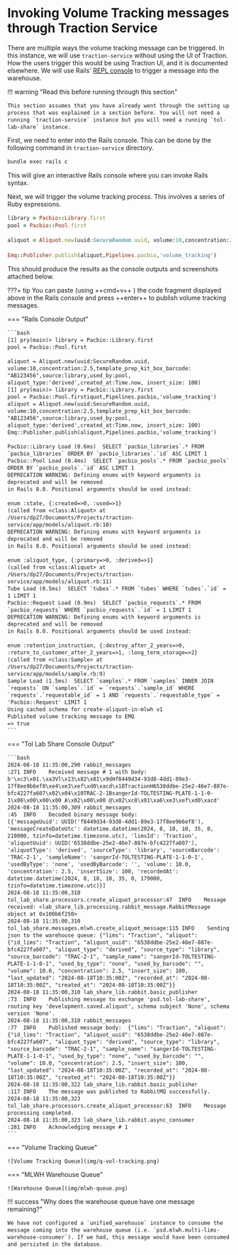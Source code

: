 # Invoking Volume Tracking messages through Traction Service

There are multiple ways the volume tracking message can be triggered. In this instance, we will use `traction-service` without using the UI of Traction. How the users trigger this would be using Traction UI, and it is documented elsewhere. We will use Rails' [REPL console](https://guides.rubyonrails.org/command_line.html#bin-rails-console) to trigger a message into the warehouse.

!!! warning "Read this before running through this section"

    This section assumes that you have already went through the setting up process that was explained in a section before. You will not need a running `traction-service` instance but you will need a running `tol-lab-share` instance.

First, we need to enter into the Rails console. This can be done by the following command in `traction-service` directory.

```bash
bundle exec rails c
```

This will give an interactive Rails console where you can invoke Rails syntax.

Next, we will trigger the volume tracking process. This involves a series of Ruby expressions.

```ruby linenums="1"
library = Pacbio::Library.first
pool = Pacbio::Pool.first

aliquot = Aliquot.new(uuid:SecureRandom.uuid, volume:10,concentration:2.5,template_prep_kit_box_barcode: "AB123456",source:library,used_by:pool, aliquot_type:'derived',created_at:Time.now, insert_size: 100)

Emq::Publisher.publish(aliquot,Pipelines.pacbio,'volume_tracking')
```

This should produce the results as the console outputs and screenshots attached below.

???+ tip
    You can paste (using ++cmd+v++ ) the code fragment displayed above in the Rails console and press ++enter++ to publish volume tracking messages.


=== "Rails Console Output"

    ```bash
    [1] pry(main)> library = Pacbio::Library.first
    pool = Pacbio::Pool.first

    aliquot = Aliquot.new(uuid:SecureRandom.uuid, volume:10,concentration:2.5,template_prep_kit_box_barcode: "AB123456",source:library,used_by:pool, aliquot_type:'derived',created_at:Time.now, insert_size: 100)
    [1] pry(main)> library = Pacbio::Library.first
    pool = Pacbio::Pool.firstiquot,Pipelines.pacbio,'volume_tracking')
    aliquot = Aliquot.new(uuid:SecureRandom.uuid, volume:10,concentration:2.5,template_prep_kit_box_barcode: "AB123456",source:library,used_by:pool, aliquot_type:'derived',created_at:Time.now, insert_size: 100)
    Emq::Publisher.publish(aliquot,Pipelines.pacbio,'volume_tracking')

    Pacbio::Library Load (0.6ms)  SELECT `pacbio_libraries`.* FROM `pacbio_libraries` ORDER BY `pacbio_libraries`.`id` ASC LIMIT 1
    Pacbio::Pool Load (0.4ms)  SELECT `pacbio_pools`.* FROM `pacbio_pools` ORDER BY `pacbio_pools`.`id` ASC LIMIT 1
    DEPRECATION WARNING: Defining enums with keyword arguments is deprecated and will be removed
    in Rails 8.0. Positional arguments should be used instead:

    enum :state, {:created=>0, :used=>1}
    (called from <class:Aliquot> at /Users/dp27/Documents/Projects/traction-service/app/models/aliquot.rb:10)
    DEPRECATION WARNING: Defining enums with keyword arguments is deprecated and will be removed
    in Rails 8.0. Positional arguments should be used instead:

    enum :aliquot_type, {:primary=>0, :derived=>1}
    (called from <class:Aliquot> at /Users/dp27/Documents/Projects/traction-service/app/models/aliquot.rb:11)
    Tube Load (0.5ms)  SELECT `tubes`.* FROM `tubes` WHERE `tubes`.`id` = 1 LIMIT 1
    Pacbio::Request Load (0.9ms)  SELECT `pacbio_requests`.* FROM `pacbio_requests` WHERE `pacbio_requests`.`id` = 1 LIMIT 1
    DEPRECATION WARNING: Defining enums with keyword arguments is deprecated and will be removed
    in Rails 8.0. Positional arguments should be used instead:

    enum :retention_instruction, {:destroy_after_2_years=>0, :return_to_customer_after_2_years=>1, :long_term_storage=>2}
    (called from <class:Sample> at /Users/dp27/Documents/Projects/traction-service/app/models/sample.rb:9)
    Sample Load (1.5ms)  SELECT `samples`.* FROM `samples` INNER JOIN `requests` ON `samples`.`id` = `requests`.`sample_id` WHERE `requests`.`requestable_id` = 1 AND `requests`.`requestable_type` = 'Pacbio::Request' LIMIT 1
    Using cached schema for create-aliquot-in-mlwh v1
    Published volume tracking message to EMQ
    => true
    ```

=== "Tol Lab Share Console Output"

    ```bash
    2024-08-18 11:35:00,290 rabbit_messages                              :271 INFO    Received message # 1 with body:  b'\xc3\x01.\xa3Vl\x13\x82\x81\x9dHf8449d34-93d8-4dd1-89e3-17f8ee9b6ef8\xe4\xe3\xef\xd0\xacd\x10TractionH6538ddbe-25e2-46e7-887e-bfc4227fa607\x02\x04\x10TRAC-2-1BsangerId-TOLTESTING-PLATE-1-1-0-1\x06\x00\x00\x00 A\x02\x00\x00 @\x02\xc8\x01\xa6\xe3\xef\xd0\xacd'
    2024-08-18 11:35:00,309 rabbit_messages                              :45  INFO    Decoded binary message body:
    [{'messageUuid': UUID('f8449d34-93d8-4dd1-89e3-17f8ee9b6ef8'), 'messageCreateDateUtc': datetime.datetime(2024, 8, 18, 10, 35, 0, 210000, tzinfo=datetime.timezone.utc), 'limsId': 'Traction', 'aliquotUuid': UUID('6538ddbe-25e2-46e7-887e-bfc4227fa607'), 'aliquotType': 'derived', 'sourceType': 'library', 'sourceBarcode': 'TRAC-2-1', 'sampleName': 'sangerId-TOLTESTING-PLATE-1-1-0-1', 'usedByType': 'none', 'usedByBarcode': '', 'volume': 10.0, 'concentration': 2.5, 'insertSize': 100, 'recordedAt': datetime.datetime(2024, 8, 18, 10, 35, 0, 179000, tzinfo=datetime.timezone.utc)}]
    2024-08-18 11:35:00,310 tol_lab_share.processors.create_aliquot_processor:47  INFO    Message received: <lab_share_lib.processing.rabbit_message.RabbitMessage object at 0x100b6f250>
    2024-08-18 11:35:00,310 tol_lab_share.messages.mlwh.create_aliquot_message:115 INFO    Sending json to the warehouse queue: {"lims": "Traction", "aliquot": {"id_lims": "Traction", "aliquot_uuid": "6538ddbe-25e2-46e7-887e-bfc4227fa607", "aliquot_type": "derived", "source_type": "library", "source_barcode": "TRAC-2-1", "sample_name": "sangerId-TOLTESTING-PLATE-1-1-0-1", "used_by_type": "none", "used_by_barcode": "", "volume": 10.0, "concentration": 2.5, "insert_size": 100, "last_updated": "2024-08-18T10:35:00Z", "recorded_at": "2024-08-18T10:35:00Z", "created_at": "2024-08-18T10:35:00Z"}}
    2024-08-18 11:35:00,310 lab_share_lib.rabbit.basic_publisher         :73  INFO    Publishing message to exchange 'psd.tol-lab-share', routing key 'development.saved.aliquot', schema subject 'None', schema version 'None'.
    2024-08-18 11:35:00,310 rabbit_messages                              :77  INFO    Published message body:  {"lims": "Traction", "aliquot": {"id_lims": "Traction", "aliquot_uuid": "6538ddbe-25e2-46e7-887e-bfc4227fa607", "aliquot_type": "derived", "source_type": "library", "source_barcode": "TRAC-2-1", "sample_name": "sangerId-TOLTESTING-PLATE-1-1-0-1", "used_by_type": "none", "used_by_barcode": "", "volume": 10.0, "concentration": 2.5, "insert_size": 100, "last_updated": "2024-08-18T10:35:00Z", "recorded_at": "2024-08-18T10:35:00Z", "created_at": "2024-08-18T10:35:00Z"}}
    2024-08-18 11:35:00,322 lab_share_lib.rabbit.basic_publisher         :117 INFO    The message was published to RabbitMQ successfully.
    2024-08-18 11:35:00,323 tol_lab_share.processors.create_aliquot_processor:63  INFO    Message processing completed.
    2024-08-18 11:35:00,323 lab_share_lib.rabbit.async_consumer          :281 INFO    Acknowledging message # 1
    ```

=== "Volume Tracking Queue"

    ![Volume Tracking Queue](img/q-vol-tracking.png)

=== "MLWH Warehouse Queue"

    ![Warehouse Queue](img/mlwh-queue.png)

!!! success "Why does the warehouse queue have one message remaining?"

    We have not configured a `unified_warehouse` instance to consume the message coming into the warehouse queue (i.e. `psd.mlwh.multi-lims-warehouse-consumer`). If we had, this message would have been consumed and persisted in the database.